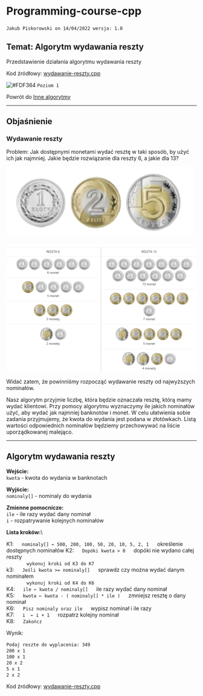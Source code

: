 # Programming-course-cpp

`Jakub Piskorowski on 14/04/2022 wersja: 1.0`

## Temat: Algorytm wydawania reszty

Przedstawienie działania algorytmu wydawania reszty

Kod źródłowy:
[wydawanie-reszty.cpp](wydawanie-reszty.cpp)

![#FDF364](https://via.placeholder.com/15/FDF364/000000?text=+) `Poziom 1`

Powrót do [Inne algorytmy](/2-algorytmika/2-5-inne-algorytmy/README.md)

---

## Objaśnienie

### Wydawanie reszty

Problem:
Jak dostępnymi monetami wydać resztę w taki sposób, by użyć ich jak najmniej.
Jakie będzie rozwiązanie dla reszty 6, a jakie dla 13?

![Monety](img/monety.PNG)

![Reszta](img/reszta.PNG)

Widać zatem, że powinniśmy rozpocząć wydawanie reszty od najwyższych nominałów.

Nasz algorytm przyjmie liczbę, która będzie oznaczała resztę, którą mamy wydać klientowi. Przy pomocy algorytmu wyznaczymy ile jakich nominałów użyć, aby wydać jak najmniej banknotów i monet. W celu ułatwienia sobie zadania przyjmujemy, że kwota do wydania jest podana w złotówkach. Listą wartości odpowiednich nominałów będziemy przechowywać na liście uporządkowanej malejąco.

---

## Algorytm wydawania reszty

**Wejście:** \
`kwota` - kwota do wydania w banknotach

**Wyjście:** \
`nominaly[]` - nominaly do wydania

**Zmienne pomocnicze:** \
`ile` - ile razy wydać dany nominał \
`i` - rozpatrywanie kolejnych nominałów

**Lista kroków:**\

K1: &emsp; `nominaly[] ← 500, 200, 100, 50, 20, 10, 5, 2, 1` &emsp; określenie dostępnych nominałów
K2: &emsp; `Dopóki kwota > 0` &emsp; dopóki nie wydano całej reszty \
&emsp; &emsp; &emsp; `wykonuj kroki od K3 do K7` \
k3: &emsp; `Jeśli kwota >= nominaly[]` &emsp; sprawdz czy można wydać danym nominałem \
&emsp; &emsp; &emsp; `wykonuj kroki od K4 do K6` \
K4: &emsp; `ile ← kwota / nominaly[]` &emsp; ile razy wydać dany nominał \
K5: &emsp; `kwota ← kwota - ( nominaly[] * ile )` &emsp; zmniejsz resztę o dany nominał \
K6: &emsp; `Pisz nominaly oraz ile` &emsp; wypisz nominał i ile razy \
K7: &emsp; `i  ← i + 1` &emsp; rozpatrz kolejny nominał \
K8: &emsp; `Zakończ`

Wynik:

```text
Podaj reszte do wyplacenia: 349
200 x 1
100 x 1
20 x 2
5 x 1
2 x 2
```

Kod źródłowy: [wydawanie-reszty.cpp](wydawanie-reszty.cpp)

<!-- Źródło: [algorytm.org](http://www.algorytm.org/inne/problem-wydawania-reszty/reszta-c.html) -->